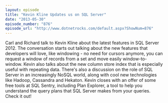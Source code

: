 ```yaml
---
layout: episode
title: "Kevin Kline Updates us on SQL Server"
date: "2013-05-30"
episode_number: "876"
episode_url: "http://www.dotnetrocks.com/default.aspx?ShowNum=876"
---
```


Carl and Richard talk to Kevin Kline about the latest features in SQL Server 2012. The conversation starts out talking about the new features that developers will love, like windowing - no need for cursors anymore, you can request a window of records from a set and move easily window-to-window. Kevin also talks about the new column store index that is especially useful with repeating data. There's also a discussion on the role of SQL Server in an increasingly NoSQL world, along with cool new technologies like Hadoop, Cassandra and Hekaton. Kevin closes with an offer of some free tools at SQL Sentry, including Plan Explorer, a tool to help you understand the query plans that SQL Server makes from your queries. Check it out!
